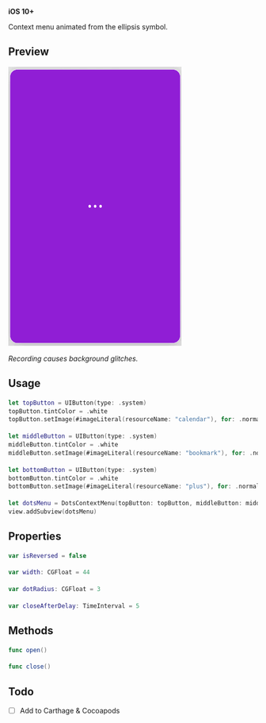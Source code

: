 **iOS 10+**

Context menu animated from the ellipsis symbol.

## Preview

![Preview](preview.gif)

*Recording causes background glitches.*

## Usage

```swift
let topButton = UIButton(type: .system)
topButton.tintColor = .white
topButton.setImage(#imageLiteral(resourceName: "calendar"), for: .normal)

let middleButton = UIButton(type: .system)
middleButton.tintColor = .white
middleButton.setImage(#imageLiteral(resourceName: "bookmark"), for: .normal)

let bottomButton = UIButton(type: .system)
bottomButton.tintColor = .white
bottomButton.setImage(#imageLiteral(resourceName: "plus"), for: .normal)

let dotsMenu = DotsContextMenu(topButton: topButton, middleButton: middleButton, bottomButton: bottomButton)
view.addSubview(dotsMenu)
```

## Properties

```swift
var isReversed = false

var width: CGFloat = 44

var dotRadius: CGFloat = 3

var closeAfterDelay: TimeInterval = 5
```

## Methods

```swift
func open()

func close()
```

## Todo

- [ ] Add to Carthage & Cocoapods
